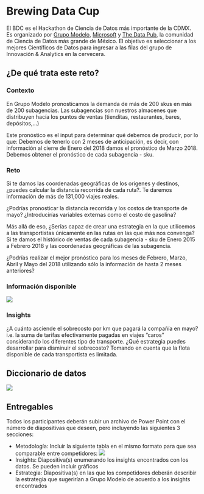 # Brewing Data Cup
El BDC es el Hackathon de Ciencia de Datos más importante de la CDMX. Es organizado por [Grupo Modelo](https://en.wikipedia.org/wiki/Grupo_Modelo), [Microsoft](https://www.microsoft.com) y [The Data Pub](https://facebook.com/thedatapub), la comunidad de Ciencia de Datos más grande de México. El objetivo es seleccionar a los mejores Científicos de Datos para ingresar a las filas del grupo de Innovación & Analytics en la cervecera.

## ¿De qué trata este reto?
### Contexto
En Grupo Modelo pronosticamos la demanda de más de 200 skus en más de 200 subagencias. Las subagencias son nuestros almacenes que distribuyen hacía los puntos de ventas (tienditas, restaurantes, bares, depósitos,…)

Este pronóstico es el input para determinar qué debemos de producir, por lo que:
Debemos de tenerlo con 2 meses de anticipación, es decir, con información al cierre de Enero del 2018 damos el pronóstico de Marzo 2018. 
Debemos obtener el pronóstico de cada subagencia - sku.

### Reto

Si te damos las coordenadas geográficas de los orígenes y destinos, ¿puedes calcular la distancia recorrida de cada ruta?. Te daremos información de más de 131,000 viajes reales.

¿Podrías pronosticar la distancia recorrida y los costos de transporte de mayo? ¿Introducirías variables externas como el costo de gasolina?

Más allá de eso, ¿Serías capaz de crear una estrategia en la que utilicemos a las transportistas únicamente en las rutas en las que más nos convenga?
Si te damos el histórico de ventas de cada subagencia - sku de Enero 2015 a Febrero 2018 y  las coordenadas geográficas de las subagencia.

¿Podrías realizar el mejor pronóstico para los meses de Febrero, Marzo, Abril y Mayo del 2018 utilizando sólo la información de hasta 2 meses anteriores?

### Información disponible 
![](https://i.imgur.com/eKBEivn.png)

### Insights

¿A cuánto asciende el sobrecosto por km que pagará la compañía en mayo? i.e. la suma de tarifas efectivamente pagadas en viajes “caros” considerando los diferentes tipo de transporte. 
¿Qué estrategia puedes desarrollar para disminuir el sobrecosto? Tomando en cuenta que la flota disponible de cada transportista es limitada.

## Diccionario de datos
![](https://i.imgur.com/MPaunlw.png)

## Entregables
Todos los participantes deberán subir un archivo de Power Point con el número de diapositivas que deseen, pero incluyendo las siguientes 3 secciones:

- Metodología: Incluir la siguiente tabla en el mismo formato para que sea comparable entre competidores:
![](https://i.imgur.com/YYna45O.png)
- Insights: Diapositiva(s) enumerando los insights encontrados con los datos. Se pueden incluir gráficos
- Estrategia: Diapositiva(s) en las que los competidores deberán describir la estrategia que sugerirían a Grupo Modelo de acuerdo a los insights encontrados

